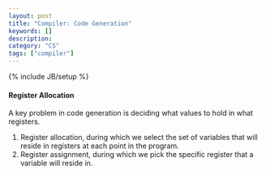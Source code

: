 ```yaml
---
layout: post
title: "Compiler: Code Generation"
keywords: []
description: 
category: "CS" 
tags: ["compiler"]
---
```

{% include JB/setup %}

#### Register Allocation
A key problem in code generation is deciding what values to hold in what registers.
1. Register allocation, during which we select the set of variables that will reside in registers at
   each point in the program.
2. Register assignment, during which we pick the specific register that a variable will reside in.

